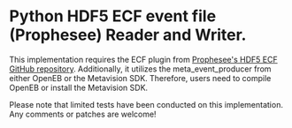 # Python HDF5 ECF event file (Prophesee) Reader and Writer.

This implementation requires the ECF plugin from [Prophesee's HDF5 ECF GitHub repository](https://github.com/prophesee-ai/hdf5_ecf ). 
Additionally, it utilizes the meta_event_producer from either OpenEB or the Metavision SDK. 
Therefore, users need to compile OpenEB or install the Metavision SDK.

Please note that limited tests have been conducted on this implementation. Any comments or patches are welcome!
